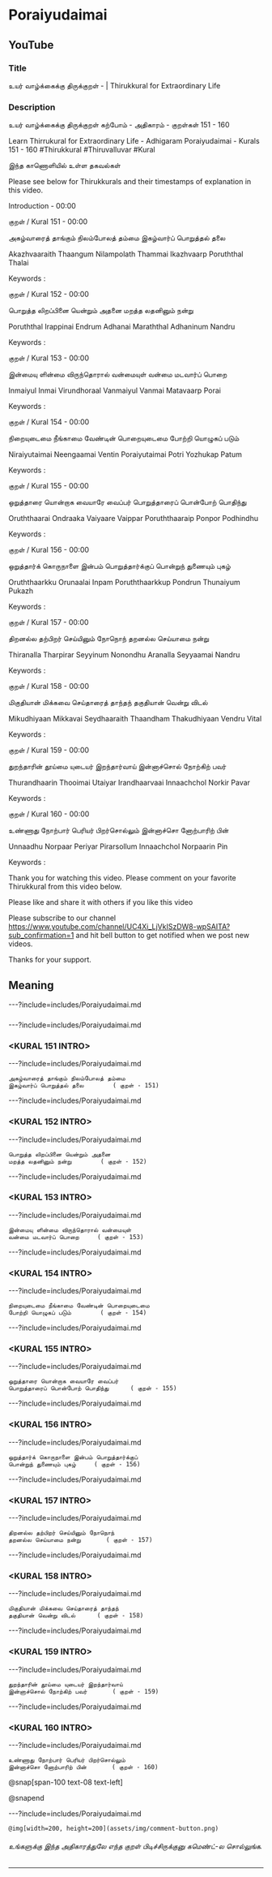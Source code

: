 # Poraiyudaimai 

## YouTube 


### Title 


உயர் வாழ்க்கைக்கு திருக்குறள் - <ADHIGARAM> | Thirukkural for Extraordinary Life  


### Description 


உயர் வாழ்க்கைக்கு திருக்குறள் கற்போம் - அதிகாரம் <ADHIGARAM> - குறள்கள் 151 - 160  


Learn Thirrukural for Extraordinary Life - Adhigaram Poraiyudaimai - Kurals 151 - 160 #Thirukkural #Thiruvalluvar #Kural  


இந்த காணொளியில் உள்ள தகவல்கள் 


<THUMBNAIL POINTS> 


Please see below for Thirukkurals  and their timestamps of explanation in this video. 


Introduction - 00:00 


குறள் / Kural 151 - 00:00 

அகழ்வாரைத் தாங்கும் நிலம்போலத் தம்மை
இகழ்வார்ப் பொறுத்தல் தலை		

Akazhvaaraith Thaangum  Nilampolath  Thammai
Ikazhvaarp  Poruththal  Thalai 		

Keywords : 

குறள் / Kural 152 - 00:00 

பொறுத்த லிறப்பினை யென்றும் அதனை
மறத்த லதனினும் நன்று		

Poruththal Irappinai  Endrum  Adhanai
Maraththal  Adhaninum  Nandru 		

Keywords : 

குறள் / Kural 153 - 00:00 

இன்மையு ளின்மை விருந்தொரால் வன்மையுள்
வன்மை மடவார்ப் பொறை		

Inmaiyul Inmai  Virundhoraal  Vanmaiyul
Vanmai  Matavaarp  Porai 		

Keywords : 

குறள் / Kural 154 - 00:00 

நிறையுடைமை நீங்காமை வேண்டின் பொறையுடைமை
போற்றி யொழுகப் படும்		

Niraiyutaimai Neengaamai  Ventin  Poraiyutaimai
Potri  Yozhukap  Patum 		

Keywords : 

குறள் / Kural 155 - 00:00 

ஒறுத்தாரை யொன்றாக வையாரே வைப்பர்
பொறுத்தாரைப் பொன்போற் பொதிந்து		

Oruththaarai Ondraaka  Vaiyaare  Vaippar
Poruththaaraip  Ponpor  Podhindhu 		

Keywords : 

குறள் / Kural 156 - 00:00 

ஒறுத்தார்க் கொருநாளை இன்பம் பொறுத்தார்க்குப்
பொன்றுந் துணையும் புகழ்		

Oruththaarkku Orunaalai  Inpam  Poruththaarkkup
Pondrun  Thunaiyum  Pukazh 		

Keywords : 

குறள் / Kural 157 - 00:00 

திறனல்ல தற்பிறர் செய்யினும் நோநொந்
தறனல்ல செய்யாமை நன்று		

Thiranalla Tharpirar  Seyyinum  Nonondhu
Aranalla  Seyyaamai  Nandru 		

Keywords : 

குறள் / Kural 158 - 00:00 

மிகுதியான் மிக்கவை செய்தாரைத் தாந்தந்
தகுதியான் வென்று விடல்		

Mikudhiyaan Mikkavai  Seydhaaraith  Thaandham
Thakudhiyaan  Vendru  Vital 		

Keywords : 

குறள் / Kural 159 - 00:00 

துறந்தாரின் தூய்மை யுடையர் இறந்தார்வாய்
இன்னாச்சொல் நோற்கிற் பவர்		

Thurandhaarin Thooimai  Utaiyar  Irandhaarvaai
Innaachchol  Norkir  Pavar 		

Keywords : 

குறள் / Kural 160 - 00:00 

உண்ணாது நோற்பார் பெரியர் பிறர்சொல்லும்
இன்னாச்சொ னோற்பாரிற் பின்		

Unnaadhu Norpaar  Periyar  Pirarsollum
Innaachchol  Norpaarin  Pin 		

Keywords : 



Thank you for watching this video. Please comment on your favorite Thirukkural from this video below. 


Please like and share it with others if you like this video 


Please subscribe to our channel https://www.youtube.com/channel/UC4Xi_LjVkISzDW8-wpSAITA?sub_confirmation=1 and hit bell button to get notified when we post new videos. 


Thanks for your support. 


## Meaning 

---?include=includes/Poraiyudaimai.md 

### <ADHIGHARAM INTRO> 

---?include=includes/Poraiyudaimai.md 

### <KURAL 151 INTRO> 

---?include=includes/Poraiyudaimai.md 

```
அகழ்வாரைத் தாங்கும் நிலம்போலத் தம்மை
இகழ்வார்ப் பொறுத்தல் தலை		( குறள் - 151)
```
---?include=includes/Poraiyudaimai.md 

### <KURAL 152 INTRO> 

---?include=includes/Poraiyudaimai.md 

```
பொறுத்த லிறப்பினை யென்றும் அதனை
மறத்த லதனினும் நன்று		( குறள் - 152)
```
---?include=includes/Poraiyudaimai.md 

### <KURAL 153 INTRO> 

---?include=includes/Poraiyudaimai.md 

```
இன்மையு ளின்மை விருந்தொரால் வன்மையுள்
வன்மை மடவார்ப் பொறை		( குறள் - 153)
```
---?include=includes/Poraiyudaimai.md 

### <KURAL 154 INTRO> 

---?include=includes/Poraiyudaimai.md 

```
நிறையுடைமை நீங்காமை வேண்டின் பொறையுடைமை
போற்றி யொழுகப் படும்		( குறள் - 154)
```
---?include=includes/Poraiyudaimai.md 

### <KURAL 155 INTRO> 

---?include=includes/Poraiyudaimai.md 

```
ஒறுத்தாரை யொன்றாக வையாரே வைப்பர்
பொறுத்தாரைப் பொன்போற் பொதிந்து		( குறள் - 155)
```
---?include=includes/Poraiyudaimai.md 

### <KURAL 156 INTRO> 

---?include=includes/Poraiyudaimai.md 

```
ஒறுத்தார்க் கொருநாளை இன்பம் பொறுத்தார்க்குப்
பொன்றுந் துணையும் புகழ்		( குறள் - 156)
```
---?include=includes/Poraiyudaimai.md 

### <KURAL 157 INTRO> 

---?include=includes/Poraiyudaimai.md 

```
திறனல்ல தற்பிறர் செய்யினும் நோநொந்
தறனல்ல செய்யாமை நன்று		( குறள் - 157)
```
---?include=includes/Poraiyudaimai.md 

### <KURAL 158 INTRO> 

---?include=includes/Poraiyudaimai.md 

```
மிகுதியான் மிக்கவை செய்தாரைத் தாந்தந்
தகுதியான் வென்று விடல்		( குறள் - 158)
```
---?include=includes/Poraiyudaimai.md 

### <KURAL 159 INTRO> 

---?include=includes/Poraiyudaimai.md 

```
துறந்தாரின் தூய்மை யுடையர் இறந்தார்வாய்
இன்னாச்சொல் நோற்கிற் பவர்		( குறள் - 159)
```
---?include=includes/Poraiyudaimai.md 

### <KURAL 160 INTRO> 

---?include=includes/Poraiyudaimai.md 

```
உண்ணாது நோற்பார் பெரியர் பிறர்சொல்லும்
இன்னாச்சொ னோற்பாரிற் பின்		( குறள் - 160)
```
@snap[span-100 text-08 text-left]
<div class="conclusion" >
<CONCLUSION>

</div>

@snapend


---?include=includes/Poraiyudaimai.md 


`@img[width=200, height=200](assets/img/comment-button.png)` 


###### உங்களுக்கு இந்த அதிகாரத்துலே எந்த குறள் பிடிச்சிருக்குனு கமெண்ட்-ல சொல்லுங்க. 


--- 


